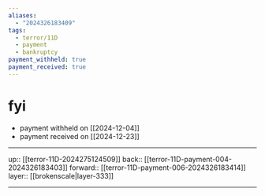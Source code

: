 ```yaml
---
aliases:
  - "2024326183409"
tags:
  - terror/11D
  - payment
  - bankruptcy
payment_withheld: true
payment_received: true
---
```


# fyi

- payment withheld on [[2024-12-04]]
- payment received on [[2024-12-23]]

***

up:: [[terror-11D-2024275124509]]
back:: [[terror-11D-payment-004-2024326183403]]
forward:: [[terror-11D-payment-006-2024326183414]]
layer:: [[brokenscale|layer-333]]

***
